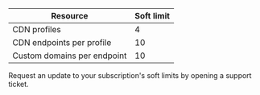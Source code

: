 
Resource | Soft limit
---------|-----------
CDN profiles | 4
CDN endpoints per profile | 10
Custom domains per endpoint | 10 

Request an update to your subscription's soft limits by opening a support ticket.